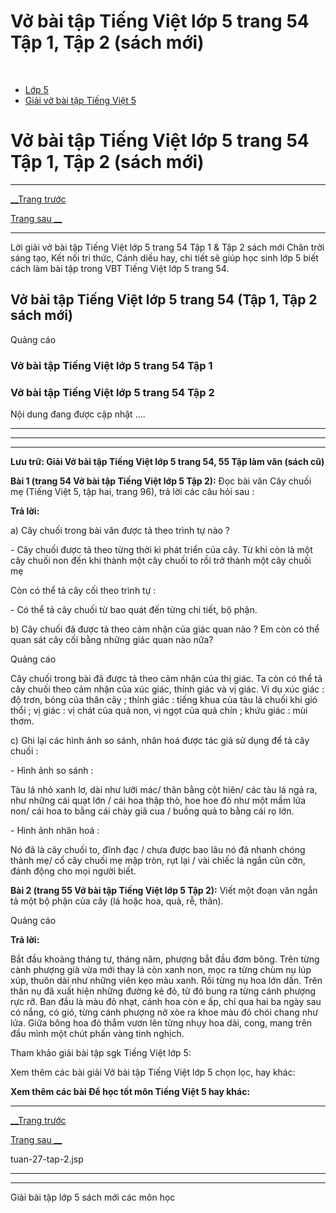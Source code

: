 # Vở bài tập Tiếng Việt lớp 5 trang 54 Tập 1, Tập 2 (sách mới)

﻿

  * [Lớp 5](https://vietjack.com/series/lop-5.jsp)
  * [Giải vở bài tập Tiếng Việt 5](https://vietjack.com/giai-vo-bai-tap-tieng-viet-5/index.jsp)



# Vở bài tập Tiếng Việt lớp 5 trang 54 Tập 1, Tập 2 (sách mới)

* * *

[__Trang trước](https://vietjack.com/giai-vo-bai-tap-tieng-viet-5/tuan-27-tap-2.jsp)

[Trang sau __](https://vietjack.com/giai-vo-bai-tap-tieng-viet-5/tuan-27-tap-2.jsp)

* * *

Lời giải vở bài tập Tiếng Việt lớp 5 trang 54 Tập 1 & Tập 2 sách mới Chân trời sáng tạo, Kết nối tri thức, Cánh diều hay, chi tiết sẽ giúp học sinh lớp 5 biết cách làm bài tập trong VBT Tiếng Việt lớp 5 trang 54.

## Vở bài tập Tiếng Việt lớp 5 trang 54 (Tập 1, Tập 2 sách mới)

Quảng cáo

### Vở bài tập Tiếng Việt lớp 5 trang 54 Tập 1

### Vở bài tập Tiếng Việt lớp 5 trang 54 Tập 2

Nội dung đang được cập nhật ....

* * *

* * *

* * *

**Lưu trữ: Giải Vở bài tập Tiếng Việt lớp 5 trang 54, 55 Tập làm văn (sách cũ)**

**Bài 1 (trang 54 Vở bài tập Tiếng Việt lớp 5 Tập 2):** Đọc bài văn Cây chuối mẹ (Tiếng Việt 5, tập hai, trang 96), trả lời các câu hỏi sau :

**Trả lời:**

a) Cây chuối trong bài văn được tả theo trình tự nào ? 

\- Cây chuối được tả theo từng thời kì phát triển của cây. Từ khi còn là một cây chuối non đến khi thành một cây chuối to rồi trở thành một cây chuối mẹ 

Còn có thể tả cây cối theo trình tự :

\- Có thể tả cây chuối từ bao quát đến từng chi tiết, bộ phận. 

b) Cây chuối đã được tả theo cảm nhận của giác quan nào ? Em còn có thể quan sát cây cối bằng những giác quan nào nữa? 

Quảng cáo

Cây chuối trong bài đã được tả theo cảm nhận của thị giác. Ta còn có thể tả cây chuối theo cảm nhận của xúc giác, thính giác và vị giác. Ví dụ xúc giác : độ trơn, bóng của thân cây ; thính giác : tiếng khua của tàu lá chuối khi gió thổi ; vị giác : vị chát của quả non, vị ngọt của quả chín ; khứu giác : mùi thơm. 

c) Ghi lại các hình ảnh so sánh, nhân hoá được tác giả sử dụng để tả cây chuối : 

\- Hình ảnh so sánh :

Tàu lá nhỏ xanh lơ, dài như lưỡi mác/ thân bằng cột hiên/ các tàu lá ngả ra, như những cái quạt lớn / cái hoa thập thò, hoe hoe đỏ như một mầm lửa non/ cái hoa to bằng cái chày giã cua / buồng quả to bằng cái rọ lớn. 

\- Hình ảnh nhân hoá :

Nó đã là cây chuối to, đĩnh đạc / chưa được bao lâu nó đã nhanh chóng thành mẹ/ cổ cây chuối mẹ mập tròn, rụt lại / vài chiếc lá ngắn cũn cỡn, đánh động cho mọi người biết. 

**Bài 2 (trang 55 Vở bài tập Tiếng Việt lớp 5 Tập 2):** Viết một đoạn văn ngắn tả một bộ phận của cây (lá hoặc hoa, quả, rễ, thân).

Quảng cáo

**Trả lời:**

Bắt đầu khoảng tháng tư, tháng năm, phượng bắt đầu đơm bông. Trên từng cành phượng già vừa mới thay lá còn xanh non, mọc ra từng chùm nụ lúp xúp, thuôn dài như những viên kẹo màu xanh. Rồi từng nụ hoa lớn dần. Trên thân nụ đã xuất hiện những đường kẻ đỏ, từ đó bung ra từng cánh phượng rực rỡ. Ban đầu là màu đỏ nhạt, cánh hoa còn e ấp, chỉ qua hai ba ngày sau có nắng, có gió, từng cánh phượng nở xòe ra khoe màu đỏ chói chang như lửa. Giữa bông hoa đỏ thắm vươn lên từng nhụy hoa dài, cong, mang trên đầu mình một chút phấn vàng tinh nghịch.

Tham khảo giải bài tập sgk Tiếng Việt lớp 5:

Xem thêm các bài giải Vở bài tập Tiếng Việt lớp 5 chọn lọc, hay khác:

**Xem thêm các bài Để học tốt môn Tiếng Việt 5 hay khác:**

* * *

[__Trang trước](https://vietjack.com/giai-vo-bai-tap-tieng-viet-5/tuan-27-tap-2.jsp)

[Trang sau __](https://vietjack.com/giai-vo-bai-tap-tieng-viet-5/tuan-27-tap-2.jsp)

tuan-27-tap-2.jsp

* * *

* * *

Giải bài tập lớp 5 sách mới các môn học
